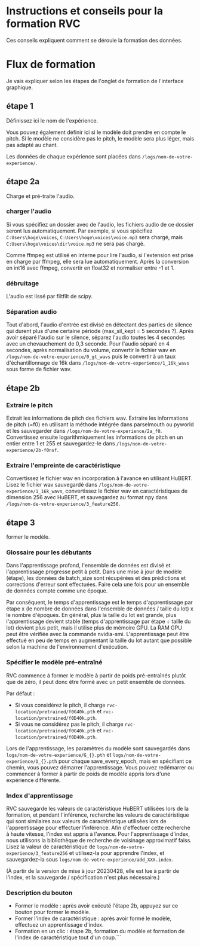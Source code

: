 # Instructions et conseils pour la formation RVC

Ces conseils expliquent comment se déroule la formation des données.

# Flux de formation

Je vais expliquer selon les étapes de l'onglet de formation de l'interface graphique.

## étape 1

Définissez ici le nom de l'expérience.

Vous pouvez également définir ici si le modèle doit prendre en compte le pitch.
Si le modèle ne considère pas le pitch, le modèle sera plus léger, mais pas adapté au chant.

Les données de chaque expérience sont placées dans `/logs/nom-de-votre-experience/`.

## étape 2a

Charge et pré-traite l'audio.

### charger l'audio

Si vous spécifiez un dossier avec de l'audio, les fichiers audio de ce dossier seront lus automatiquement.
Par exemple, si vous spécifiez `C:Users\hoge\voices`, `C:Users\hoge\voices\voice.mp3` sera chargé, mais `C:Users\hoge\voices\dir\voice.mp3` ne sera pas chargé.

Comme ffmpeg est utilisé en interne pour lire l'audio, si l'extension est prise en charge par ffmpeg, elle sera lue automatiquement.
Après la conversion en int16 avec ffmpeg, convertir en float32 et normaliser entre -1 et 1.

### débruitage

L'audio est lissé par filtfilt de scipy.

### Séparation audio

Tout d'abord, l'audio d'entrée est divisé en détectant des parties de silence qui durent plus d'une certaine période (max_sil_kept = 5 secondes ?). Après avoir séparé l'audio sur le silence, séparez l'audio toutes les 4 secondes avec un chevauchement de 0,3 seconde. Pour l'audio séparé en 4 secondes, après normalisation du volume, convertir le fichier wav en `/logs/nom-de-votre-experience/0_gt_wavs` puis le convertir à un taux d'échantillonnage de 16k dans `/logs/nom-de-votre-experience/1_16k_wavs` sous forme de fichier wav.

## étape 2b

### Extraire le pitch

Extrait les informations de pitch des fichiers wav. Extraire les informations de pitch (=f0) en utilisant la méthode intégrée dans parselmouth ou pyworld et les sauvegarder dans `/logs/nom-de-votre-experience/2a_f0`. Convertissez ensuite logarithmiquement les informations de pitch en un entier entre 1 et 255 et sauvegardez-le dans `/logs/nom-de-votre-experience/2b-f0nsf`.

### Extraire l'empreinte de caractéristique

Convertissez le fichier wav en incorporation à l'avance en utilisant HuBERT. Lisez le fichier wav sauvegardé dans `/logs/nom-de-votre-experience/1_16k_wavs`, convertissez le fichier wav en caractéristiques de dimension 256 avec HuBERT, et sauvegardez au format npy dans `/logs/nom-de-votre-experience/3_feature256`.

## étape 3

former le modèle.

### Glossaire pour les débutants

Dans l'apprentissage profond, l'ensemble de données est divisé et l'apprentissage progresse petit à petit. Dans une mise à jour de modèle (étape), les données de batch_size sont récupérées et des prédictions et corrections d'erreur sont effectuées. Faire cela une fois pour un ensemble de données compte comme une époque.

Par conséquent, le temps d'apprentissage est le temps d'apprentissage par étape x (le nombre de données dans l'ensemble de données / taille du lot) x le nombre d'époques. En général, plus la taille du lot est grande, plus l'apprentissage devient stable (temps d'apprentissage par étape ÷ taille du lot) devient plus petit, mais il utilise plus de mémoire GPU. La RAM GPU peut être vérifiée avec la commande nvidia-smi. L'apprentissage peut être effectué en peu de temps en augmentant la taille du lot autant que possible selon la machine de l'environnement d'exécution.

### Spécifier le modèle pré-entraîné

RVC commence à former le modèle à partir de poids pré-entraînés plutôt que de zéro, il peut donc être formé avec un petit ensemble de données.

Par défaut :

- Si vous considérez le pitch, il charge `rvc-location/pretrained/f0G40k.pth` et `rvc-location/pretrained/f0D40k.pth`.
- Si vous ne considérez pas le pitch, il charge `rvc-location/pretrained/f0G40k.pth` et `rvc-location/pretrained/f0D40k.pth`.

Lors de l'apprentissage, les paramètres du modèle sont sauvegardés dans `logs/nom-de-votre-experience/G_{}.pth` et `logs/nom-de-votre-experience/D_{}.pth` pour chaque save_every_epoch, mais en spécifiant ce chemin, vous pouvez démarrer l'apprentissage. Vous pouvez redémarrer ou commencer à former à partir de poids de modèle appris lors d'une expérience différente.

### Index d'apprentissage

RVC sauvegarde les valeurs de caractéristique HuBERT utilisées lors de la formation, et pendant l'inférence, recherche les valeurs de caractéristique qui sont similaires aux valeurs de caractéristique utilisées lors de l'apprentissage pour effectuer l'inférence. Afin d'effectuer cette recherche à haute vitesse, l'index est appris à l'avance.
Pour l'apprentissage d'index, nous utilisons la bibliothèque de recherche de voisinage approximatif faiss. Lisez la valeur de caractéristique de `logs/nom-de-votre-experience/3_feature256` et utilisez-la pour apprendre l'index, et sauvegardez-la sous `logs/nom-de-votre-experience/add_XXX.index`.

(À partir de la version de mise à jour 20230428, elle est lue à partir de l'index, et la sauvegarde / spécification n'est plus nécessaire.)

### Description du bouton

- Former le modèle : après avoir exécuté l'étape 2b, appuyez sur ce bouton pour former le modèle.
- Former l'index de caractéristique : après avoir formé le modèle, effectuez un apprentissage d'index.
- Formation en un clic : étape 2b, formation du modèle et formation de l'index de caractéristique tout d'un coup.```
